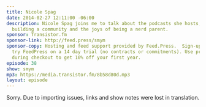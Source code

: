 ```yaml
---
title: Nicole Spag
date: 2014-02-27 12:11:00 -06:00
description: Nicole Spag joins me to talk about the podcasts she hosts, getting sponsorship/advertisers,
  building a community and the joys of being a nerd parent.
sponsor: Transistor.fm
sponsor-link: http://feed.press/smym
sponsor-copy: Hosting and feed support provided by Feed.Press.  Sign-up today and
  try FeedPress on a 14 day trial (no contracts or commitments). Use promo code "smym"
  during checkout to get 10% off your first year.
episode: 38
show: smym
mp3: https://media.transistor.fm/8b58d80d.mp3
layout: episode
---
```


Sorry. Due to importing issues, links and show notes were lost in translation.
